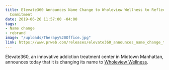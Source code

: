 ```yaml
---
title: Elevate360 Announces Name Change to Wholeview Wellness to Reflect Broader Healthcare
  Commitment
date: 2019-06-26 11:57:00 -04:00
tags:
- Name change
- rebrand
image: "/uploads/Therapy%20Office.jpg"
link: https://www.prweb.com/releases/elevate360_announces_name_change_to_wholeview_wellness_to_reflect_broader_healthcare_commitment/prweb16356899.htm
---
```


Elevate360, an innovative addiction treatment center in Midtown Manhattan, announces today that it is changing its name to [Wholeview Wellness](https://www.prweb.com/releases/elevate360_announces_name_change_to_wholeview_wellness_to_reflect_broader_healthcare_commitment/prweb16356899.htm).
